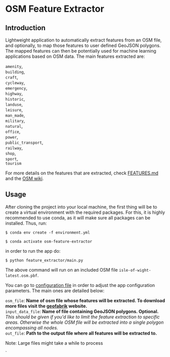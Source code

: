 # OSM Feature Extractor

## Introduction

Lightweight application to automatically extract features from an OSM file, and optionally, to map those features to 
user defined GeoJSON polygons. The mapped features can then be potentially used for machine learning applications based
on OSM data. The main features extracted are:

`amenity`, <br>
`building`, <br>
`craft`, <br>
`cycleway`, <br>
`emergency`, <br>
`highway`, <br>
`historic`, <br>
`landuse`, <br>
`leisure`, <br>
`man_made`, <br>
`military`, <br>
`natural`, <br>
`office`, <br>
`power`, <br>
`public_transport`, <br>
`railway`, <br>
`shop`, <br>
`sport`, <br>
`tourism`

For more details on the features that are extracted, check [FEATURES.md](feature_extractor/feature_augmenting/FEATURES.md) and 
the [OSM wiki](https://wiki.openstreetmap.org/wiki/Map_Features).

## Usage

After cloning the project into your local machine, the first thing will be to create a virtual environment with 
the required packages. For this, it is highly recommended to use conda, as it will make sure all packages can be 
installed. Thus, run:

```shell script
$ conda env create -f environment.yml

$ conda activate osm-feature-extractor 
```

in order to run the app do:

```shell script
$ python feature_extractor/main.py
```

The above command will run on an included OSM file `isle-of-wight-latest.osm.pbf`.

You can go to [configuration file](proj.conf) in order to adjust the app configuration parameters. 
The main ones are detailed below:

`osm_file`: __Name of osm file whose features will be extracted. To download more files visit the 
[geofabrik](https://download.geofabrik.de/) website.__ <br>
`input_data_file`: __Name of file containing GeoJSON polygons. Optional.__ <br>
    _This should be given if you'd like to limit the feature extraction to specific areas. 
    Otherwise the whole OSM file will be extracted into a single polygon encompassing all nodes._ <br>
`out_file`: __Path to the output file where all features will be extracted to.__ <br>

Note: Large files might take a while to process

`

